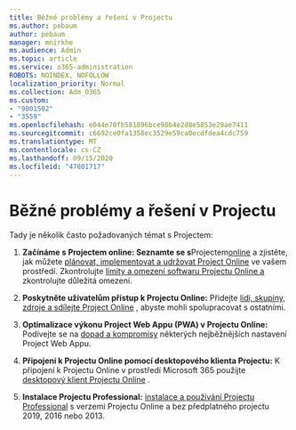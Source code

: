 ```yaml
---
title: Běžné problémy a řešení v Projectu
ms.author: pebaum
author: pebaum
manager: mnirkhe
ms.audience: Admin
ms.topic: article
ms.service: o365-administration
ROBOTS: NOINDEX, NOFOLLOW
localization_priority: Normal
ms.collection: Adm_O365
ms.custom:
- "9001502"
- "3559"
ms.openlocfilehash: e044e70fb581896bce98b4e2d8e5853e28ae7411
ms.sourcegitcommit: c6692ce0fa1358ec3529e59ca0ecdfdea4cdc759
ms.translationtype: MT
ms.contentlocale: cs-CZ
ms.lasthandoff: 09/15/2020
ms.locfileid: "47801717"
---
```

# <a name="project-common-issues-and-resolutions"></a>Běžné problémy a řešení v Projectu

Tady je několik často požadovaných témat s Projectem:

1. **Začínáme s Projectem online: Seznamte se s**Projectem[online](https://docs.microsoft.com/ProjectOnline/get-started-with-project-online) a zjistěte, jak můžete [plánovat, implementovat a udržovat Project Online](https://docs.microsoft.com/projectonline/project-online) ve vašem prostředí.   Zkontrolujte [limity a omezení softwaru Projectu Online a](https://docs.microsoft.com/ProjectOnline/project-online-software-boundaries-and-limits) zkontrolujte důležitá omezení.

2. **Poskytněte uživatelům přístup k Projectu Online:** Přidejte [lidi, skupiny, zdroje a sdílejte Project Online](https://docs.microsoft.com/projectonline/step-2-add-people-to-project-online) , abyste mohli spolupracovat s ostatními. 

3. **Optimalizace výkonu Project Web Appu (PWA) v Projectu Online:** Podívejte se na [dopad a kompromisy](https://docs.microsoft.com/projectonline/tune-project-online-performance) některých nejběžnějších nastavení Project Web Appu.

4. **Připojení k Projectu Online pomocí desktopového klienta Projectu:** K připojení k Projectu Online v prostředí Microsoft 365 použijte [desktopový klient Projectu Online](https://docs.microsoft.com/projectonline/connect-to-project-online-with-the-project-online-desktop-client) . 

5. **Instalace Projectu Professional:** [instalace a používání Projectu Professional](https://support.office.com/article/install-project-7059249b-d9fe-4d61-ab96-5c5bf435f281) s verzemi Projectu Online a bez předplatného projectu 2019, 2016 nebo 2013.
